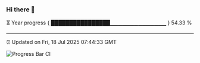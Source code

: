 ### Hi there 👋

⏳ Year progress { ████████████████▁▁▁▁▁▁▁▁▁▁▁▁▁▁ } 54.33 %

---

⏰ Updated on Fri, 18 Jul 2025 07:44:33 GMT

![Progress Bar CI](https://github.com/IshwaranRudhara/GIT-ACTION/workflows/Progress%20Bar%20CI/badge.svg)
